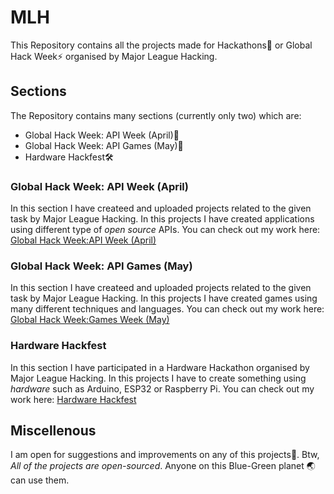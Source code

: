 # MLH
This Repository contains all the projects made for Hackathons💪 or Global Hack Week⚡️ organised by Major League Hacking.

## Sections
The Repository contains many sections (currently only two) which are:
- Global Hack Week: API Week (April)🔗
- Global Hack Week: API Games (May)👾
- Hardware Hackfest🛠️

### Global Hack Week: API Week (April)
In this section I have createed and uploaded projects related to the given task by Major League Hacking. In this projects I have created applications using different type of *open source* APIs.
You can check out my work here: [Global Hack Week:API Week (April)](https://github.com/ripslinger17/MLH/tree/main/GHW_April)

### Global Hack Week: API Games (May)
In this section I have createed and uploaded projects related to the given task by Major League Hacking. In this projects I have created games using many different techniques and languages.
You can check out my work here: [Global Hack Week:Games Week (May)]()

### Hardware Hackfest
In this section I have participated in a Hardware Hackathon organised by Major League Hacking. In this projects I have to create something using *hardware* such as Arduino, ESP32 or Raspberry Pi.
You can check out my work here: [Hardware Hackfest](https://github.com/ripslinger17/MLH/tree/main/Hardware_Hack)

## Miscellenous
I am open for suggestions and improvements on any of this projects🙂.
Btw, *All of the projects are open-sourced*. Anyone on this Blue-Green planet 🌏 can use them.